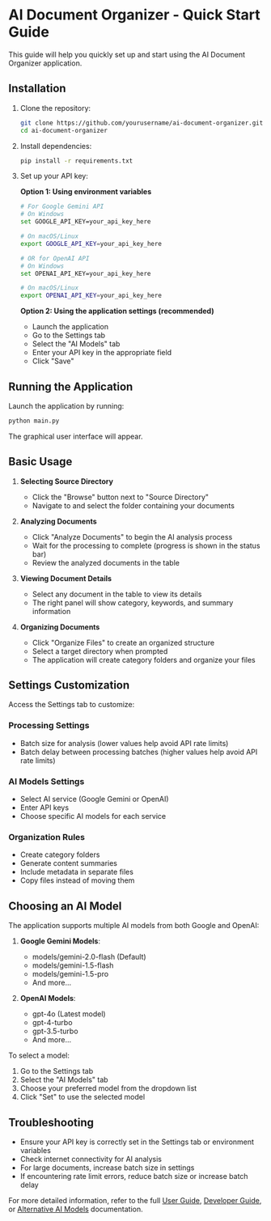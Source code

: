# AI Document Organizer - Quick Start Guide

This guide will help you quickly set up and start using the AI Document Organizer application.

## Installation

1. Clone the repository:

   ```bash
   git clone https://github.com/yourusername/ai-document-organizer.git
   cd ai-document-organizer
   ```

2. Install dependencies:

   ```bash
   pip install -r requirements.txt
   ```

3. Set up your API key:

   **Option 1: Using environment variables**

   ```bash
   # For Google Gemini API
   # On Windows
   set GOOGLE_API_KEY=your_api_key_here

   # On macOS/Linux
   export GOOGLE_API_KEY=your_api_key_here

   # OR for OpenAI API
   # On Windows
   set OPENAI_API_KEY=your_api_key_here

   # On macOS/Linux
   export OPENAI_API_KEY=your_api_key_here
   ```

   **Option 2: Using the application settings (recommended)**
   - Launch the application
   - Go to the Settings tab
   - Select the "AI Models" tab
   - Enter your API key in the appropriate field
   - Click "Save"

## Running the Application

Launch the application by running:

```bash
python main.py
```

The graphical user interface will appear.

## Basic Usage

1. **Selecting Source Directory**
   - Click the "Browse" button next to "Source Directory"
   - Navigate to and select the folder containing your documents

2. **Analyzing Documents**
   - Click "Analyze Documents" to begin the AI analysis process
   - Wait for the processing to complete (progress is shown in the status bar)
   - Review the analyzed documents in the table

3. **Viewing Document Details**
   - Select any document in the table to view its details
   - The right panel will show category, keywords, and summary information

4. **Organizing Documents**
   - Click "Organize Files" to create an organized structure
   - Select a target directory when prompted
   - The application will create category folders and organize your files

## Settings Customization

Access the Settings tab to customize:

### Processing Settings

- Batch size for analysis (lower values help avoid API rate limits)
- Batch delay between processing batches (higher values help avoid API rate limits)

### AI Models Settings

- Select AI service (Google Gemini or OpenAI)
- Enter API keys
- Choose specific AI models for each service

### Organization Rules

- Create category folders
- Generate content summaries
- Include metadata in separate files
- Copy files instead of moving them

## Choosing an AI Model

The application supports multiple AI models from both Google and OpenAI:

1. **Google Gemini Models**:
   - models/gemini-2.0-flash (Default)
   - models/gemini-1.5-flash
   - models/gemini-1.5-pro
   - And more...

2. **OpenAI Models**:
   - gpt-4o (Latest model)
   - gpt-4-turbo
   - gpt-3.5-turbo
   - And more...

To select a model:

1. Go to the Settings tab
2. Select the "AI Models" tab
3. Choose your preferred model from the dropdown list
4. Click "Set" to use the selected model

## Troubleshooting

- Ensure your API key is correctly set in the Settings tab or environment variables
- Check internet connectivity for AI analysis
- For large documents, increase batch size in settings
- If encountering rate limit errors, reduce batch size or increase batch delay

For more detailed information, refer to the full [User Guide](./README.md), [Developer Guide](./DEVELOPER_GUIDE.md), or [Alternative AI Models](./ALTERNATIVE_AI_MODELS.md) documentation.
